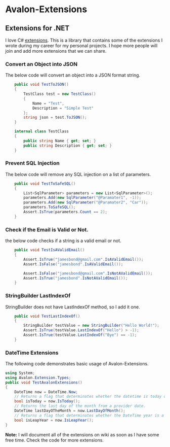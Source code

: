 # Avalon-Extensions

## Extensions for .NET

I love C# [extensions](https://docs.microsoft.com/en-us/dotnet/csharp/programming-guide/classes-and-structs/extension-methods). 
This is a library that contains some of the extensions I wrote during my career for my personal projects. 
I hope more people will join and add more extensions that we can share.


### Convert an Object into JSON

The below code will convert an object into a JSON format string.

```cs
    public void TestToJSON()
    {
        TestClass test = new TestClass()
        {
            Name = "Test",
            Description = "Simple Test"
        };
        string json = test.ToJSON();
    }

    internal class TestClass
    {
        public string Name { get; set; }
        public string Description { get; set; }
    }
```

### Prevent SQL Injection

The below code will remove any SQL injection on a list of parameters.

```cs
    public void TestToSafeSQL()
    {
        List<SqlParameter> parameters = new List<SqlParameter>();
        parameters.Add(new SqlParameter("@Paramater1", -1));
        parameters.Add(new SqlParameter("@Paramater2", "Car"));
        parameters.ToSafeSQL();
        Assert.IsTrue(parameters.Count == 2);
    }
```

### Check if the Email is Valid or Not.

the below code checks if a string is a valid email or not.

```cs
    public void TestIsAValidEmail()
    {
        Assert.IsTrue("jamesbond@gmail.com".IsAValidEmail());
        Assert.IsFalse("jamesbond".IsAValidEmail());

        Assert.IsFalse("jamesbond@gmail.com".IsNotAValidEmail());
        Assert.IsTrue("jamesbond".IsNotAValidEmail());
    }
```

### StringBuilder LastIndexOf

StringBuilder does not have LastIndexOf method, so I add it one.

```cs
    public void TestLastIndexOf()
    {
        StringBuilder testValue = new StringBuilder("Hello World!");
        Assert.IsTrue(testValue.LastIndexOf("Hello") > -1);
        Assert.IsTrue(testValue.LastIndexOf("Bye") == -1);
    }
```

### DateTime Extensions

The following code demonstrates basic usage of Avalon-Extensions.

```cs
using System;
using Avalon.Extension.Types;
public void TestAvalonExtensions()
{
    DateTime now = DateTime.Now;
    // Returns a flag that determinates whether the datetime is today or not.
    bool isToday = now.IsToday(); 
    // Returns the last day of the month from a provider date.
    DateTime lastDayOTheMonth = now.LastDayOfMonth(); 
    // Returns a flag that determinates whether the DateTime year is a leap year or not.
    bool isLeapYear = now.IsLeapYear();
}
```

**Note:** I will document all of the extensions on wiki as soon as I have some free time. Check the code for more extensions.
